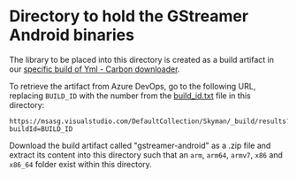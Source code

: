 # Directory to hold the GStreamer Android binaries

The library to be placed into this directory is created as a build artifact in our [specific build of Yml - Carbon downloader](https://msasg.visualstudio.com/DefaultCollection/Skyman/_build/results?buildId=5239893).

To retrieve the artifact from Azure DevOps, go to the following URL, replacing `BUILD_ID` with the number from the [build\_id.txt](build_id.txt) file in this directory:

    https://msasg.visualstudio.com/DefaultCollection/Skyman/_build/results?buildId=BUILD_ID

Download the build artifact called "gstreamer-android" as a .zip file and extract its content into this directory such that an `arm`, `arm64`, `armv7`, `x86` and `x86_64` folder exist within this directory.
